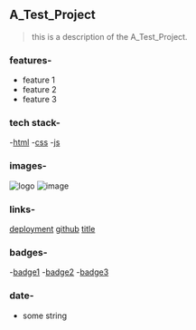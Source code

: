 ## A_Test_Project
> this is a description of the A_Test_Project.

### features-
[comment]: <> (features_start)
- feature 1
- feature 2
- feature 3
  
[comment]: <> (features_end)

### tech stack-
[comment]: <> (tech_start)
-[html](https://cdn-icons-png.flaticon.com/512/174/174854.png)
-[css](https://cdn-icons-png.flaticon.com/512/732/732190.png)
-[js](https://cdn-icons-png.flaticon.com/512/5968/5968292.png)

[comment]: <> (tech_end)

### images-
[comment]: <> (images_start)
![logo](https://github.com/ashutosh7i.png)
![image](https://github.com/ashutosh7i.png)

[comment]: <> (images_end)

### links-
[comment]: <> (links_start)
[deployment](https://ashutosh7i.dev/deployment)
[github](https://ashutosh7i.dev/github)
[title](https://ashutosh7i.dev/)

[comment]: <> (links_end)

### badges-
[comment]: <> (badge_start)
-[badge1](color)
-[badge2](red)
-[badge3](blue)

[comment]: <> (badge_end)

### date-
[comment]: <> (date_start)
- some string

[comment]: <> (date_end)